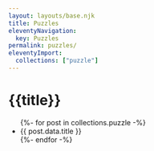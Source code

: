 ```yaml
---
layout: layouts/base.njk
title: Puzzles
eleventyNavigation:
  key: Puzzles
permalink: puzzles/
eleventyImport:
  collections: ["puzzle"]
---
```

# {{title}}

<ul>
{%- for post in collections.puzzle -%}
  <li>{{ post.data.title }}</li>
{%- endfor -%}
</ul>